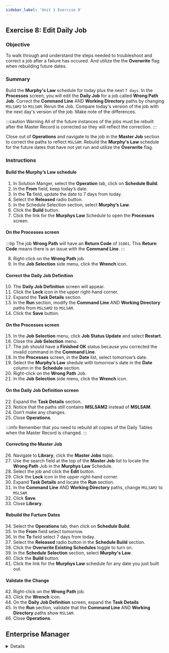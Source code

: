 ```yaml
---
sidebar_label: 'Unit 1 Exercise 8'
---
```


## Exercise 8: Edit Daily Job

### Objective

To walk through and understand the steps needed to troubleshoot and correct a job after a failure has occured. And utilize the the **Overwrite** flag when rebuilding future dates.

### Summary

Build the **Murphy's Law** schedule for today plus the next ```7 days```. In the **Processes** screen, you will edit the **Daily Job** for a job called **Wrong Path Job**. Correct the **Command Line** AND **Working Directory** paths by changing ```MSLSAM2``` to ```MSLSAM```. Rerun the Job. Compare today's version of the job with the next day's version of the job. Make note of the differences.

:::caution Warning
All of the future instances of the jobs must be rebuilt after the Master Record is corrected so they will reflect the correction.
:::

Close out of **Operations** and navigate to the job in the **Master Job** section to correct the paths to reflect ```MSLSAM```. Rebuild the **Murphy's Law** schedule for the future dates that have not yet run and utilize the **Overwrite** flag.

### Instructions

#### Build the Murphy’s Law schedule
1.	In Solution Manger, select the **Operation** tab, click on **Schedule Build**. 
2.	In the **From** field, keep today’s date.
3.	In the **To** field, update the date to 7 days from today.
4.	Select the **Released** radio button.
5.	In the Schedule Selection section, select **Murphy’s Law**.
6.	Click the **Build** button.
7.	Click the link for the **Murphys Law** Schedule to open the **Processes** screen.

#### On the Processes screen
:::tip
The job **Wrong Path** will have an **Return Code** of ```31001```. This **Return Code** means there is an issue with the **Command Line**.
:::

8.	Right-click on the **Wrong Path** job.
9.	In the **Job Selection** side menu, click the **Wrench** icon.

#### Correct the Daily Job Definition
10.	The **Daily Job Definition** screen will appear.
11. Click the **Lock** icon in the upper right-hand corner.
12. Expand the **Task Details** section.
13.	In the **Run** section, modify the **Command Line** AND **Working Directory** paths from ```MSLSAM2``` to ```MSLSAM```.
14.	Click the **Save** button. 

#### On the Processes screen
15.	In the **Job Selection** menu, click **Job Status Update** and select **Restart**.
16. Close the **Job Selection** menu.
17.	The job should have a **Finished OK** status because you corrected the invalid command in the **Command Line**.
18.	In the **Processes** screen, in the **Date** list, select tomorrow’s date. 
19.	Select the **Murphy’s Law** shedule with tomorrow's date in the **Date** column in the **Schedule** section.
20.	Right-click on the **Wrong Path** Job.
21. In the **Job Selection** side menu, click the **Wrench** icon.

#### On the Daily Job Definition screen
22. Expand the **Task Details** section.
23.	Notice that the paths still contains **MSLSAM2** instead of **MSLSAM**.
24. Don’t make any changes.
25. Close **Operations**.

:::info
Remember that you need to rebuild all copies of the Daily Tables when the Master Record is changed. 
:::

#### Correcting the Master Job
26. Navigate to **Library**, click the **Master Jobs** topic.
27. Use the search field at the top of the **Master Job** list to locate the **Wrong Path** Job in the **Murphys Law** Schedule.
28. Select the job and click the **Edit** button.
29. Click the **Lock** icon in the upper right-hand corner.
30. Expand **Task Details** and locate the **Run** section.
31. In the **Command Line** AND **Working Directory** paths, change ```MSLSAM2``` to ```MSLSAM```.
32. Click **Save**.
33. Close **Library**.

#### Rebuild the Furture Dates
34.	Select the **Operations** tab, then click on **Schedule Build**. 
35.	In the **From** field select tomorrow.
36. In the **To** field select 7 days from today.
37. Select the **Released** radio button in the **Schedule Build** section. 
38. Click the **Overwrite Existing Schedules** toggle to turn on.
39.	In the **Schedule Selection** section, select **Murphy's Law**.
40.	Click the **Build** button.
41. Click the link for the **Murphys Law** schedule for any date you just built out.

#### Validate the Change
42. Right-click on the **Wrong Path** job.
43. Click the **Wrench** icon.
44. On the **Daily Job Definition** screen, expand the **Task Details**
45. In the **Run** section, validate that the **Command Line** AND **Working Directory** paths show ```MSLSAM```.
46. Close **Operations**.


## Enterprise Manager

<details>

:::tip [Walkthrough Video - Unit 1 Exercise 8](../static/videobasic/U1E8.mp4)

:::

#### Build the **Murphy’s Law** schedule.
1.	Under the **Operation** topic, double click on **Schedule Build**. 
2.	In the **Schedule Selection** section, select **Murphy’s Law** to build.
3.	In the **Start** field, keep today’s date.
4.	In the **Stop** field, update the date to 7 days from today.
5.	Click the **Build** button.
6. In the **Build Properties** window, select **Released** for today and the future dates.
7.	Click OK.
8.	Close the **Build Schedules** screen.

#### On the Matrix
9.	Under the **Operation** topic, double click on **Matrix**. 
10.	Select today's date in the **Calendar**.
11.	Select the **Murphy’s Law** Schedule.
12.	Right-click on the **Wrong Path Job**
13.	Select **Maintenance** > **Edit Daily Job** 
14.	The Job Daily screen will appear.

#### Correcting and restarting the Job
15.	In the **Windows Definiton** section, modify the **Command Line** AND **Working Directory** paths from ```MSLSAM2``` to ```MSLSAM```.
16.	Click the **Save** button on the Job Daily toolbar. 
17.	Click the **Save Job Definition to Master** button and confirm the action in the pop-up window.

:::info Note
This button will push changes made in the **Windows Definition** section back to the Job Master.
:::

18.	Close the Job Daily screen.
19.	Right-click on the **Wrong Path** job and select **Restart**.
20.	Enter a comment and click **OK**.
21.	The job should complete with a **Finished OK** status because you corrected the invalid command in the **Command Line**.

#### Checking Future Dates
22. In the **Calendar** on the **Matrix** screen, select tomorrow's date.
23.	Select **Murphy’s Law** Schedule.
24.	Right-click on **Wrong Path** job
25.	Select **Maintenance** > **Edit Daily Job** 
26.	The **Job Daily** screen will appear.
27.	Notice that the path still contains ```MSLSAM2``` instead of ```MSLSAM```.

:::info
Remember that you need to rebuild all copies of the Daily Tables when the Master Record is changed. 
:::

28. Don’t make any changes, close the **Job Daily (Wrong Path)** tab.

#### Rebuild the Future Dates
29.	Under the **Operation** topic, double click on **Schedule Build**. 
30.	In the **Schedule Selection** section, select **Murphy’s Law** to build.
31.	In the **Start** field, select tomorrow's date.
32.	In the **Stop** field, update the date to 7 days from today.
33. Check the **Overwrite existing schedules** box.
34.	Click the **Build** button.
35. In the **Build Properties** window, select **Released**.
36.	Click **OK**.
37.	Close the **Build Schedules** screen.

#### Validate the Change
38. In the **Matrix**, select a date in the future.
39. Select the **Murphy's Law** schedule.
40. Right-click on the **Wrong Path** job.
41. Select **Maintenance** > **Edit Daily Job** 
42. On the **Daily Job Definition** screen, validate that the **Command Line** AND **Working Directory** paths show ```MSLSAM```.
43. Close **Job Daily** screen.

</details>
